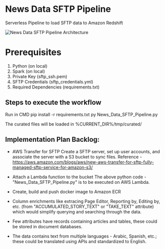 # News Data SFTP Pipeline
Serverless Pipeline to load SFTP data to Amazon Redshift

![News Data SFTP Pipeline Architecture](https://user-images.githubusercontent.com/20443780/151702981-521c7e94-47e5-4887-9563-a0259f5ef00a.png)


# Prerequisites
1. Python (on local)
2. Spark (on local)
3. Private Key (sftp_ssh.pem)
4. SFTP Credentials (sftp_credentials.yml)
5. Required Dependencies (requirements.txt)

## Steps to execute the workflow
Run in CMD
pip install -r requirements.txt
py News_Data_SFTP_Pipeline.py

The curated files will be loaded in %CURRENT_DIR%/tmp/curated/

## Implementation Plan Backlog:
- AWS Transfer for SFTP
Create a SFTP server, set up user accounts, and associate the server with a S3 bucket to sync files. 
Reference - https://aws.amazon.com/blogs/aws/new-aws-transfer-for-sftp-fully-managed-sftp-service-for-amazon-s3/

- Attach a Lambda function to the bucket
The above python code - "News_Data_SFTP_Pipeline.py" is to be executed on AWS Lambda.

- Create, build and push docker image to Amazon ECR

- Column enrichments like extracing Page Editor, Reporting by, Editing by, etc. (from "ACCUMULATED_STORY_TEXT" or "TAKE_TEXT" attribute) which would simplify querying and searching through the data.

- Few attributes have records containing articles and tables, these could be stored in document databases.

- The data contains text from multiple languages - Arabic, Spanish, etc.; these could be translated using APIs and standardized to English.
